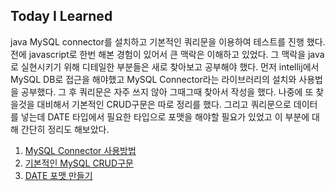 ## Today I Learned

java MySQL connector를 설치하고 기본적인 쿼리문을 이용하여 테스트를 진행 했다. 전에 javascript로 한번 해본 경험이 있어서 큰 맥락은 이해하고 있었다. 그 맥락을 java로 실현시키기 위해 디테일한 부분들은 새로 찾아보고 공부해야 했다. 먼저 intellij에서 MySQL DB로 접근을 해야했고 MySQL Connector라는 라이브러리의 설치와 사용법을 공부했다. 그 후 쿼리문은 자주 쓰지 않아 그때그때 찾아서 작성을 했다. 나중에 또 찾을것을 대비해서 기본적인 CRUD구문은 따로 정리를 했다. 그리고 쿼리문으로 데이터를 넣는데 DATE 타입에서 필요한 타입으로 포맷을 해야할 필요가 있었고 이 부분에 대해 간단히 정리도 해보았다.

1. [MySQL Connector 사용방법](https://github.com/eNoLJ/TIL/blob/main/MySQL/MySQL%20Connector.md)
2. [기본적인 MySQL CRUD구문](https://github.com/eNoLJ/TIL/blob/main/MySQL/MySQL%20CRUD.md)
3. [DATE 포맷 만들기](https://github.com/eNoLJ/TIL/blob/main/MySQL/DATE%20format.md)
